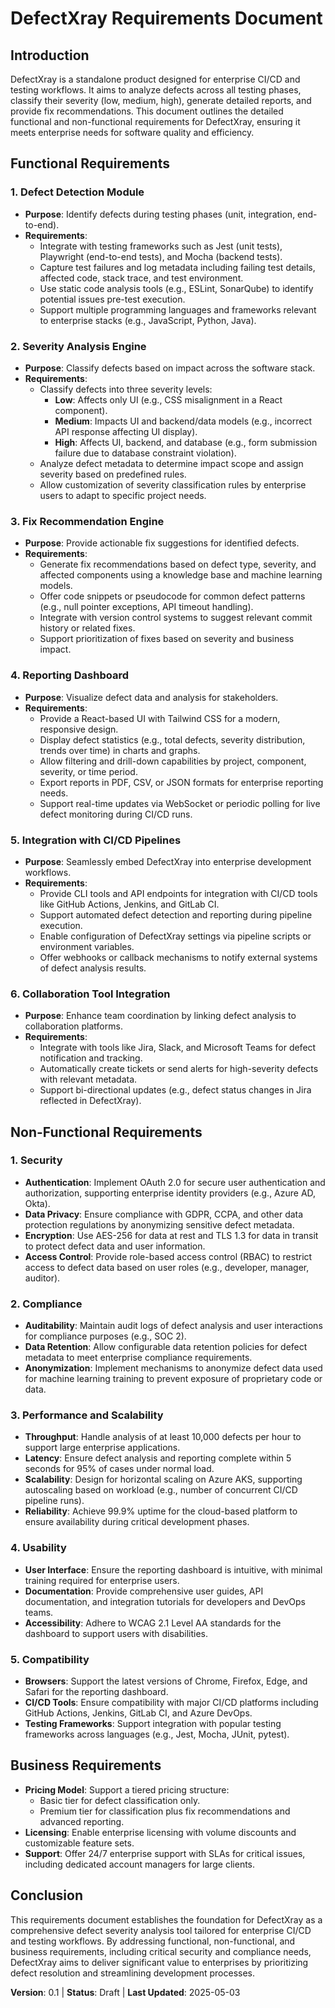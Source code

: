 # DefectXray Requirements Document

## Introduction
DefectXray is a standalone product designed for enterprise CI/CD and testing workflows. It aims to analyze defects across all testing phases, classify their severity (low, medium, high), generate detailed reports, and provide fix recommendations. This document outlines the detailed functional and non-functional requirements for DefectXray, ensuring it meets enterprise needs for software quality and efficiency.

## Functional Requirements

### 1. Defect Detection Module
- **Purpose**: Identify defects during testing phases (unit, integration, end-to-end).
- **Requirements**:
  - Integrate with testing frameworks such as Jest (unit tests), Playwright (end-to-end tests), and Mocha (backend tests).
  - Capture test failures and log metadata including failing test details, affected code, stack trace, and test environment.
  - Use static code analysis tools (e.g., ESLint, SonarQube) to identify potential issues pre-test execution.
  - Support multiple programming languages and frameworks relevant to enterprise stacks (e.g., JavaScript, Python, Java).

### 2. Severity Analysis Engine
- **Purpose**: Classify defects based on impact across the software stack.
- **Requirements**:
  - Classify defects into three severity levels:
    - **Low**: Affects only UI (e.g., CSS misalignment in a React component).
    - **Medium**: Impacts UI and backend/data models (e.g., incorrect API response affecting UI display).
    - **High**: Affects UI, backend, and database (e.g., form submission failure due to database constraint violation).
  - Analyze defect metadata to determine impact scope and assign severity based on predefined rules.
  - Allow customization of severity classification rules by enterprise users to adapt to specific project needs.

### 3. Fix Recommendation Engine
- **Purpose**: Provide actionable fix suggestions for identified defects.
- **Requirements**:
  - Generate fix recommendations based on defect type, severity, and affected components using a knowledge base and machine learning models.
  - Offer code snippets or pseudocode for common defect patterns (e.g., null pointer exceptions, API timeout handling).
  - Integrate with version control systems to suggest relevant commit history or related fixes.
  - Support prioritization of fixes based on severity and business impact.

### 4. Reporting Dashboard
- **Purpose**: Visualize defect data and analysis for stakeholders.
- **Requirements**:
  - Provide a React-based UI with Tailwind CSS for a modern, responsive design.
  - Display defect statistics (e.g., total defects, severity distribution, trends over time) in charts and graphs.
  - Allow filtering and drill-down capabilities by project, component, severity, or time period.
  - Export reports in PDF, CSV, or JSON formats for enterprise reporting needs.
  - Support real-time updates via WebSocket or periodic polling for live defect monitoring during CI/CD runs.

### 5. Integration with CI/CD Pipelines
- **Purpose**: Seamlessly embed DefectXray into enterprise development workflows.
- **Requirements**:
  - Provide CLI tools and API endpoints for integration with CI/CD tools like GitHub Actions, Jenkins, and GitLab CI.
  - Support automated defect detection and reporting during pipeline execution.
  - Enable configuration of DefectXray settings via pipeline scripts or environment variables.
  - Offer webhooks or callback mechanisms to notify external systems of defect analysis results.

### 6. Collaboration Tool Integration
- **Purpose**: Enhance team coordination by linking defect analysis to collaboration platforms.
- **Requirements**:
  - Integrate with tools like Jira, Slack, and Microsoft Teams for defect notification and tracking.
  - Automatically create tickets or send alerts for high-severity defects with relevant metadata.
  - Support bi-directional updates (e.g., defect status changes in Jira reflected in DefectXray).

## Non-Functional Requirements

### 1. Security
- **Authentication**: Implement OAuth 2.0 for secure user authentication and authorization, supporting enterprise identity providers (e.g., Azure AD, Okta).
- **Data Privacy**: Ensure compliance with GDPR, CCPA, and other data protection regulations by anonymizing sensitive defect metadata.
- **Encryption**: Use AES-256 for data at rest and TLS 1.3 for data in transit to protect defect data and user information.
- **Access Control**: Provide role-based access control (RBAC) to restrict access to defect data based on user roles (e.g., developer, manager, auditor).

### 2. Compliance
- **Auditability**: Maintain audit logs of defect analysis and user interactions for compliance purposes (e.g., SOC 2).
- **Data Retention**: Allow configurable data retention policies for defect metadata to meet enterprise compliance requirements.
- **Anonymization**: Implement mechanisms to anonymize defect data used for machine learning training to prevent exposure of proprietary code or data.

### 3. Performance and Scalability
- **Throughput**: Handle analysis of at least 10,000 defects per hour to support large enterprise applications.
- **Latency**: Ensure defect analysis and reporting complete within 5 seconds for 95% of cases under normal load.
- **Scalability**: Design for horizontal scaling on Azure AKS, supporting autoscaling based on workload (e.g., number of concurrent CI/CD pipeline runs).
- **Reliability**: Achieve 99.9% uptime for the cloud-based platform to ensure availability during critical development phases.

### 4. Usability
- **User Interface**: Ensure the reporting dashboard is intuitive, with minimal training required for enterprise users.
- **Documentation**: Provide comprehensive user guides, API documentation, and integration tutorials for developers and DevOps teams.
- **Accessibility**: Adhere to WCAG 2.1 Level AA standards for the dashboard to support users with disabilities.

### 5. Compatibility
- **Browsers**: Support the latest versions of Chrome, Firefox, Edge, and Safari for the reporting dashboard.
- **CI/CD Tools**: Ensure compatibility with major CI/CD platforms including GitHub Actions, Jenkins, GitLab CI, and Azure DevOps.
- **Testing Frameworks**: Support integration with popular testing frameworks across languages (e.g., Jest, Mocha, JUnit, pytest).

## Business Requirements

- **Pricing Model**: Support a tiered pricing structure:
  - Basic tier for defect classification only.
  - Premium tier for classification plus fix recommendations and advanced reporting.
- **Licensing**: Enable enterprise licensing with volume discounts and customizable feature sets.
- **Support**: Offer 24/7 enterprise support with SLAs for critical issues, including dedicated account managers for large clients.

## Conclusion
This requirements document establishes the foundation for DefectXray as a comprehensive defect severity analysis tool tailored for enterprise CI/CD and testing workflows. By addressing functional, non-functional, and business requirements, including critical security and compliance needs, DefectXray aims to deliver significant value to enterprises by prioritizing defect resolution and streamlining development processes.

**Version**: 0.1 | **Status**: Draft | **Last Updated**: 2025-05-03 